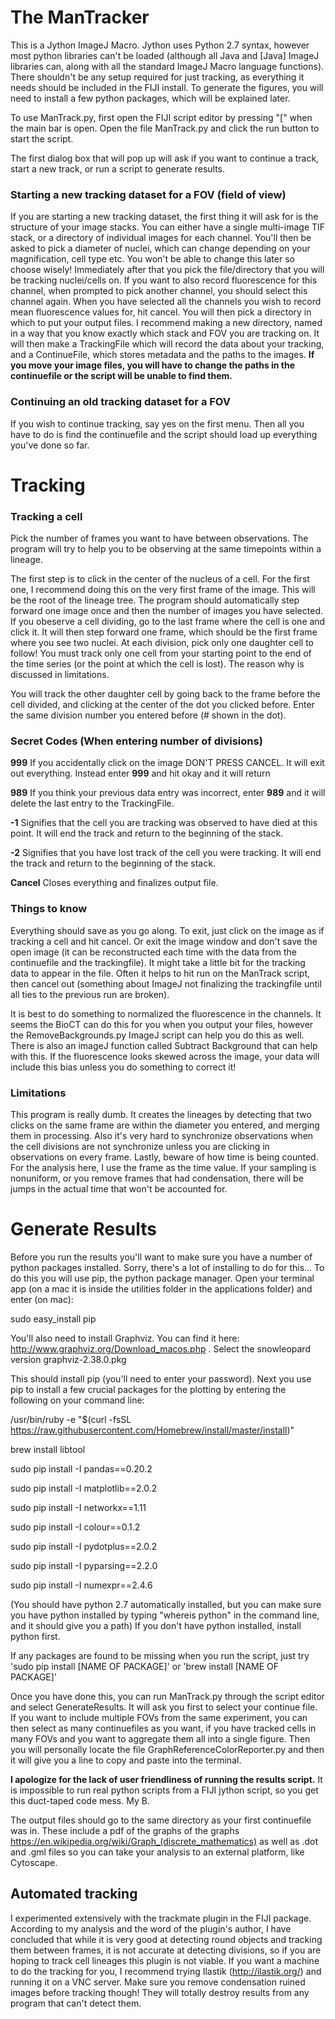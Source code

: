 # The ManTracker
This is a Jython ImageJ Macro. Jython uses Python 2.7 syntax, however most python libraries can't be loaded (although all Java and [Java] ImageJ libraries can, along with all the standard ImageJ Macro language functions). There shouldn't be any setup required for just tracking, as everything it needs should be included in the FIJI install. To generate the figures, you will need to install a few python packages, which will be explained later.

To use ManTrack.py, first open the FIJI script editor by pressing "[" when the main bar is open. Open the file ManTrack.py and click the run button to start the script.

The first dialog box that will pop up will ask if you want to continue a track, start a new track, or run a script to generate results.

### Starting a new tracking dataset for a FOV (field of view)

If you are starting a new tracking dataset, the first thing it will ask for is the structure of your image stacks. You can either have a single multi-image TIF stack, or a directory of individual images for each channel. You'll then be asked to pick a diameter of nuclei, which can change depending on your magnification, cell type etc. You won't be able to change this later so choose wisely! Immediately after that you pick the file/directory that you will be tracking nuclei/cells on. If you want to also record fluorescence for this channel, when prompted to pick another channel, you should select this channel again. When you have selected all the channels you wish to record mean fluorescence values for, hit cancel. You will then pick a directory in which to put your output files. I recommend making a new directory, named in a way that you know exactly which stack and FOV you are tracking on. It will then make a TrackingFile which will record the data about your tracking, and a ContinueFile, which stores metadata and the paths to the images. **If you move your image files, you will have to change the paths in the continuefile or the script will be unable to find them.**

### Continuing an old tracking dataset for a FOV

If you wish to continue tracking, say yes on the first menu. Then all you have to do is find the continuefile and the script should load up everything you've done so far. 

# Tracking

### Tracking a cell

Pick the number of frames you want to have between observations. The program will try to help you to be observing at the same timepoints within a lineage.

The first step is to click in the center of the nucleus of a cell. For the first one, I recommend doing this on the very first frame of the image. This will be the root of the lineage tree. The program should automatically step forward one image once and then the number of images you have selected. If you obeserve a cell dividing, go to the last frame where the cell is one and click it. It will then step forward one frame, which should be the first frame where you see two nuclei. At each division, pick only one daughter cell to follow! You must track only one cell from your starting point to the end of the time series (or the point at which the cell is lost). The reason why is discussed in limitations.

You will track the other daughter cell by going back to the frame before the cell divided, and clicking at the center of the dot you clicked before. Enter the same division number you entered before (# shown in the dot).

### Secret Codes (When entering number of divisions)

**999** If you accidentally click on the image DON'T PRESS CANCEL. It will exit out everything. Instead enter **999** and hit okay and it will return

**989** If you think your previous data entry was incorrect, enter **989** and it will delete the last entry to the TrackingFile.

**-1** Signifies that the cell you are tracking was observed to have died at this point. It will end the track and return to the beginning of the stack.

**-2** Signifies that you have lost track of the cell you were tracking. It will end the track and return to the beginning of the stack.

**Cancel** Closes everything and finalizes output file.

### Things to know

Everything should save as you go along. To exit, just click on the image as if tracking a cell and hit cancel. Or exit the image window and don't save the open image (it can be reconstructed each time with the data from the continuefile and the trackingfile). It might take a little bit for the tracking data to appear in the file. Often it helps to hit run on the ManTrack script, then cancel out (something about ImageJ not finalizing the trackingfile until all ties to the previous run are broken).

It is best to do something to normalized the fluorescence in the channels. It seems the BioCT can do this for you when you output your files, however the RemoveBackgrounds.py ImageJ script can help you do this as well. There is also an imageJ function called Subtract Background that can help with this. If the fluorescence looks skewed across the image, your data will include this bias unless you do something to correct it!

### Limitations

This program is really dumb. It creates the lineages by detecting that two clicks on the same frame are within the diameter you entered, and merging them in processing. Also it's very hard to synchronize observations when the cell divisions are not synchronize unless you are clicking in observations on every frame. Lastly, beware of how time is being counted. For the analysis here, I use the frame as the time value. If your sampling is nonuniform, or you remove frames that had condensation, there will be jumps in the actual time that won't be accounted for.


# Generate Results

Before you run the results you'll want to make sure you have a number of python packages installed. Sorry, there's a lot of installing to do for this... To do this you will use pip, the python package manager. Open your terminal app (on a mac it is inside the utilities folder in the applications folder) and enter (on mac):

sudo easy_install pip 

You'll also need to install Graphviz. You can find it here: http://www.graphviz.org/Download_macos.php . Select the snowleopard version graphviz-2.38.0.pkg

This should install pip (you'll need to enter your password). Next you use pip to install a few crucial packages for the plotting by entering the following on your command line:

/usr/bin/ruby -e "$(curl -fsSL https://raw.githubusercontent.com/Homebrew/install/master/install)"

brew install libtool

sudo pip install -I pandas==0.20.2

sudo pip install -I matplotlib==2.0.2

sudo pip install -I networkx==1.11

sudo pip install -I colour==0.1.2

sudo pip install -I pydotplus==2.0.2

sudo pip install -I pyparsing==2.2.0

sudo pip install -I numexpr==2.4.6

(You should have python 2.7 automatically installed, but you can make sure you have python installed by typing "whereis python" in the command line, and it should give you a path) If you don't have python installed, install python first.

If any packages are found to be missing when you run the script, just try 'sudo pip install [NAME OF PACKAGE]' or 'brew install [NAME OF PACKAGE]'

Once you have done this, you can run ManTrack.py through the script editor and select GenerateResults. It will ask you first to select your continue file. If you want to include multiple FOVs from the same experiment, you can then select as many continuefiles as you want, if you have tracked cells in many FOVs and you want to aggregate them all into a single figure. Then you will personally locate the file GraphReferenceColorReporter.py and then it will give you a line to copy and paste into the terminal.

**I apologize for the lack of user friendliness of running the results script.** It is impossible to run real python scripts from a FIJI jython script, so you get this duct-taped code mess. My B.

The output files should go to the same directory as your first continuefile was in. These include a pdf of the graphs of the graphs https://en.wikipedia.org/wiki/Graph_(discrete_mathematics) as well as .dot and .gml files so you can take your analysis to an external platform, like Cytoscape. 

## Automated tracking

I experimented extensively with the trackmate plugin in the FIJI package. According to my analysis and the word of the plugin's author, I have concluded that while it is very good at detecting round objects and tracking them between frames, it is not accurate at detecting divisions, so if you are hoping to track cell lineages this plugin is not viable. If you want a machine to do the tracking for you, I recommend trying Ilastik (http://ilastik.org/) and running it on a VNC server. Make sure you remove condensation ruined images before tracking though! They will totally destroy results from any program that can't detect them. 